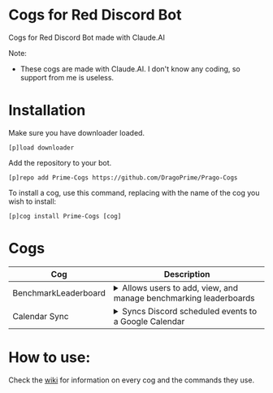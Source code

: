 # Cogs for Red Discord Bot
Cogs for Red Discord Bot made with Claude.AI

Note:
- These cogs are made with Claude.AI. I don't know any coding, so support from me is useless.

# Installation

Make sure you have downloader loaded.

    [p]load downloader

Add the repository to your bot.

    [p]repo add Prime-Cogs https://github.com/DragoPrime/Prago-Cogs

To install a cog, use this command, replacing <cog> with the name of the cog you wish to install:

    [p]cog install Prime-Cogs [cog]

# Cogs
| Cog | Description |
| --- | ----------- |
| BenchmarkLeaderboard | <details><summary>Allows users to add, view, and manage benchmarking leaderboards</summary>Allows users to add, view, and manage benchmarking leaderboards</details>
| Calendar Sync | <details><summary>Syncs Discord scheduled events to a Google Calendar</summary>Syncs Discord scheduled events to a Google Calendar</details>

# How to use:
Check the [wiki](https://github.com/DragoPrime/Prago-Cogs/wiki) for information on every cog and the commands they use.
